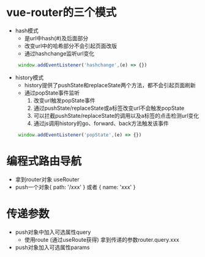 # vue-router的三个模式
- hash模式
  - 是url中hash(#)及后面部分
  - 改变url中的哈希部分不会引起页面改版
  - 通过hashchange监听url变化
  ```js
   window.addEventListener('hashchange',(e) => {})
  ```
- history模式
  - history提供了pushState和replaceState两个方法，都不会引起页面刷新
  - 通过popState事件监听
    1. 改变url触发popState事件
    2. 通过pushState/replaceState或a标签改变url不会触发popState
    3. 可以拦截pushState/replaceState的调用以及a标签的点击检测url变化
    4. 通过js调用history的go、forward、back方法触发该事件
  ```js
   window.addEventListener('popState',(e) => {})
  ```

# 编程式路由导航
- 拿到router对象 useRouter
- push一个对象{ path: '/xxx' } 或者 { name: 'xxx' }

# 传递参数
- push对象中加入可选属性query
  - 使用route (通过useRoute获得) 拿到传递的参数router.query.xxx
- push对象加入可选属性params